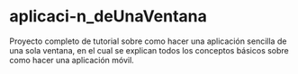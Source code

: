 # aplicaci-n_deUnaVentana
Proyecto completo de tutorial sobre como hacer una aplicación sencilla de una sola ventana, en el cual se explican todos los conceptos básicos sobre como hacer una aplicación móvil.
